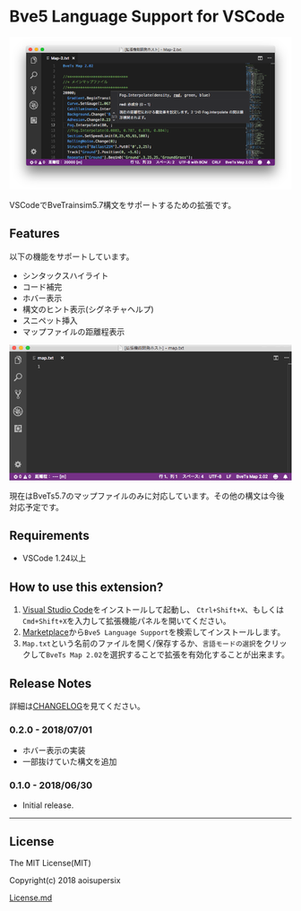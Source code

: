 # Bve5 Language Support for VSCode

![bve5-language-support](images/language-support.png)

VSCodeでBveTrainsim5.7構文をサポートするための拡張です。

## Features

以下の機能をサポートしています。
- シンタックスハイライト
- コード補完
- ホバー表示
- 構文のヒント表示(シグネチャヘルプ)
- スニペット挿入
- マップファイルの距離程表示

![snippet-sample](images/snippets.gif)

現在はBveTs5.7のマップファイルのみに対応しています。その他の構文は今後対応予定です。

## Requirements

- VSCode 1.24以上

## How to use this extension?

1. [Visual Studio Code](https://code.visualstudio.com)をインストールして起動し、 `Ctrl+Shift+X`、もしくは`Cmd+Shift+X`を入力して拡張機能パネルを開いてください。 
2. [Marketplace](https://marketplace.visualstudio.com/items?itemName=ms-vscode.Go)から`Bve5 Language Support`を検索してインストールします。
3. `Map.txt`という名前のファイルを開く/保存するか、`言語モードの選択`をクリックして`BveTs Map 2.02`を選択することで拡張を有効化することが出来ます。

## Release Notes

詳細は[CHANGELOG](CHANGELOG.md)を見てください。

### 0.2.0 - 2018/07/01
- ホバー表示の実装
- 一部抜けていた構文を追加

### 0.1.0 - 2018/06/30
- Initial release.

-----------------------------------------------------------------------------------------------------------

## License

The MIT License(MIT)

Copyright(c) 2018 aoisupersix

[License.md](LICENSE.md)
